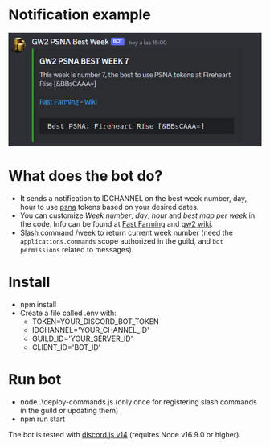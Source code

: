 # Notification example
![Example notificaton](./assets/imgapp/bot2.png)

# What does the bot do?
- It sends a notification to IDCHANNEL on the best week number, day, hour to use [psna](https://wiki.guildwars2.com/wiki/Map_bonus_reward#Central_Tyria_reward_track_rotation) tokens based on your desired dates. 
- You can customize *Week number*, *day*, *hour* and *best map per week* in the code. Info can be found at [Fast Farming](https://fast.farming-community.eu/conversions/karma) and [gw2 wiki](https://wiki.guildwars2.com/wiki/Map_bonus_reward#Central_Tyria_reward_track_rotation).
- Slash command /week to return current week number (need the `applications.commands` scope authorized in the guild, and `bot permissions` related to messages).

# Install
- npm install
- Create a file called .env with:
    - TOKEN=YOUR_DISCORD_BOT_TOKEN
    - IDCHANNEL='YOUR_CHANNEL_ID'
    - GUILD_ID='YOUR_SERVER_ID'
    - CLIENT_ID='BOT_ID'

# Run bot
- node .\deploy-commands.js (only once for registering slash commands in the guild or updating them)
- npm run start

The bot is tested with [discord.js v14](https://discordjs.guide/preparations/) (requires Node v16.9.0 or higher).